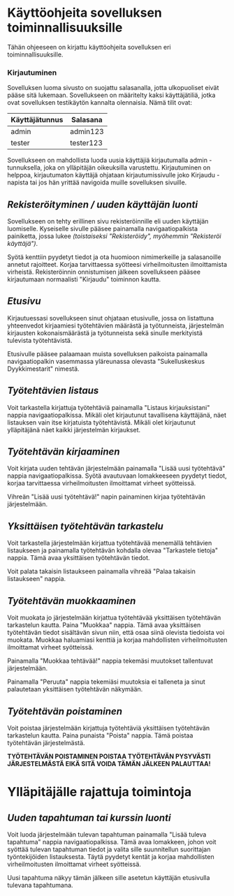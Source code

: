 # Käyttöohjeita sovelluksen toiminnallisuuksille

Tähän ohjeeseen on kirjattu käyttöohjeita sovelluksen eri toiminnallisuuksille.

### Kirjautuminen

Sovelluksen luoma sivusto on suojattu salasanalla, jotta ulkopuoliset eivät pääse sitä lukemaan. Sovellukseen on määritelty kaksi käyttäjätiliä, jotka ovat sovelluksen testikäytön kannalta olennaisia. Nämä tilit ovat:

| Käyttäjätunnus   | Salasana   |
| ---------------- | ---------- |
| admin            | admin123   |
| tester           | tester123  |

Sovellukseen on mahdollista luoda uusia käyttäjiä kirjautumalla admin -tunnuksella, joka on ylläpitäjän oikeuksilla varustettu. Kirjautuminen on helppoa, kirjautumaton käyttäjä ohjataan kirjautumissivulle joko Kirjaudu -napista tai jos hän yrittää navigoida muille sovelluksen sivuille.

## *Rekisteröityminen / uuden käyttäjän luonti*

Sovellukseen on tehty erillinen sivu rekisteröinnille eli uuden käyttäjän luomiselle. Kyseiselle sivulle pääsee painamalla navigaatiopalkista painiketta, jossa lukee *(toistaiseksi "Rekisteröidy", myöhemmin "Rekisteröi käyttäjä")*.

Syötä kenttiin pyydetyt tiedot ja ota huomioon nimimerkeille ja salasanoille annetut rajoitteet. Korjaa tarvittaessa syötteesi virheilmoitusten ilmoittamista virheistä. Rekisteröinnin onnistumisen jälkeen sovellukseen pääsee kirjautumaan normaalisti "Kirjaudu" toiminnon kautta.

## *Etusivu*

Kirjautuessasi sovellukseen sinut ohjataan etusivulle, jossa on listattuna yhteenvedot kirjaamiesi työtehtävien määrästä ja työtunneista, järjestelmän kirjausten kokonaismäärästä ja työtunneista sekä sinulle merkityistä tulevista työtehtävistä.

Etusivulle pääsee palaamaan muista sovelluksen paikoista painamalla navigaatiopalkin vasemmassa yläreunassa olevasta "Sukelluskeskus Dyykkimestarit" nimestä.

## *Työtehtävien listaus*

Voit tarkastella kirjattuja työtehtäviä painamalla "Listaus kirjauksistani" nappia navigaatiopalkissa. Mikäli olet kirjautunut tavallisena käyttäjänä, näet listauksen vain itse kirjatuista työtehtävistä. Mikäli olet kirjautunut ylläpitäjänä näet kaikki järjestelmän kirjaukset.

## *Työtehtävän kirjaaminen*

Voit kirjata uuden tehtävän järjestelmään painamalla "Lisää uusi työtehtävä" nappia navigaatiopalkissa. Syötä avautuvaan lomakkeeseen pyydetyt tiedot, korjaa tarvittaessa virheilmoitusten ilmoittamat virheet syötteissä.

Vihreän "Lisää uusi työtehtävä!" napin painaminen kirjaa työtehtävän järjestelmään.

## *Yksittäisen työtehtävän tarkastelu*

Voit tarkastella järjestelmään kirjattua työtehtävää menemällä tehtävien listaukseen ja painamalla työtehtävän kohdalla olevaa "Tarkastele tietoja" nappia. Tämä avaa yksittäisen työtehtävän tiedot.

Voit palata takaisin listaukseen painamalla vihreää "Palaa takaisin listaukseen" nappia.

## *Työtehtävän muokkaaminen*

Voit muokata jo järjestelmään kirjattua työtehtävää yksittäisen työtehtävän tarkastelun kautta. Paina "Muokkaa" nappia. Tämä avaa yksittäisen työtehtävän tiedot sisältävän sivun niin, että osaa siinä olevista tiedoista voi muokata. Muokkaa haluamiasi kenttiä ja korjaa mahdollisten virheilmoitusten ilmoittamat virheet syötteissä.

Painamalla "Muokkaa tehtävää!" nappia tekemäsi muutokset tallentuvat järjestelmään.

Painamalla "Peruuta" nappia tekemiäsi muutoksia ei talleneta ja sinut palautetaan yksittäisen työtehtävän näkymään.

## *Työtehtävän poistaminen*

Voit poistaa järjestelmään kirjattuja työtehtäviä yksittäisen työtehtävän tarkastelun kautta. Paina punaista "Poista" nappia. Tämä poistaa työtehtävän järjestelmästä.

**TYÖTEHTÄVÄN POISTAMINEN POISTAA TYÖTEHTÄVÄN PYSYVÄSTI JÄRJESTELMÄSTÄ EIKÄ SITÄ VOIDA TÄMÄN JÄLKEEN PALAUTTAA!**

# Ylläpitäjälle rajattuja toimintoja

## *Uuden tapahtuman tai kurssin luonti*

Voit luoda järjestelmään tulevan tapahtuman painamalla "Lisää tuleva tapahtuma" nappia navigaatiopalkissa. Tämä avaa lomakkeen, johon voit syöttää tulevan tapahtuman tiedot ja valita sille suunnitellun suorittajan työntekijöiden listauksesta. Täytä pyydetyt kentät ja korjaa mahdollisten virheilmoitusten ilmoittamat virheet syötteissä.

Uusi tapahtuma näkyy tämän jälkeen sille asetetun käyttäjän etusivulla tulevana tapahtumana.